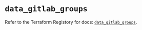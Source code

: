# `data_gitlab_groups`

Refer to the Terraform Registory for docs: [`data_gitlab_groups`](https://registry.terraform.io/providers/gitlabhq/gitlab/16.1.1/docs/data-sources/groups).
